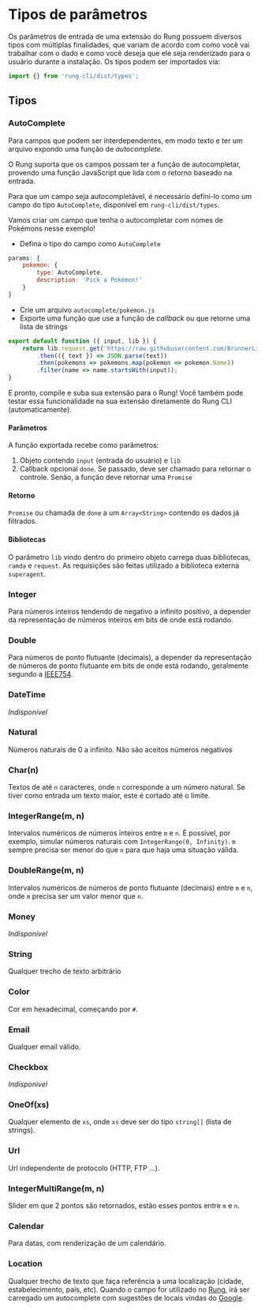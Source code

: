 # Tipos de parâmetros

Os parâmetros de entrada de uma extensão do Rung possuem diversos tipos com
múltiplas finalidades, que variam de acordo com como você vai trabalhar com
o dado e como você deseja que ele seja renderizado para o usuário durante
a instalação. Os tipos podem ser importados via:

``` js
import {} from 'rung-cli/dist/types';
```
## Tipos


### AutoComplete

Para campos que podem ser interdependentes, em modo texto e ter um arquivo expondo uma função de *autocomplete*.

O Rung suporta que os campos possam ter a função de autocompletar, provendo
uma função JavaScript que lida com o retorno baseado na entrada.

Para que um campo seja autocompletável, é necessário defini-lo como um campo
do tipo ``AutoComplete``, disponível em ``rung-cli/dist/types``.

Vamos criar um campo que tenha o autocompletar com nomes de Pokémons nesse
exemplo!

- Defina o tipo do campo como ``AutoComplete``

``` js
params: {
    pokemon: {
        type: AutoComplete,
        description: 'Pick a Pokémon!'
    }
}
```

- Crie um arquivo ``autocomplete/pokemon.js``
- Exporte uma função que use a função de *callback* ou que retorne uma lista de strings

``` js
export default function ({ input, lib }) {
    return lib.request.get('https://raw.githubusercontent.com/BrunnerLivio/PokemonDataGraber/master/output.json')
        .then(({ text }) => JSON.parse(text))
        .then(pokemons => pokemons.map(pokemon => pokemon.Name))
        .filter(name => name.startsWith(input));
}
```
E pronto, compile e suba sua extensão para o Rung! Você também pode testar essa funcionalidade
na sua extensão diretamente do Rung CLI (automaticamente).

#### Parâmetros

A função exportada recebe como parâmetros:

1. Objeto contendo ``input`` (entrada do usuário) e ``lib``
2. Callback opcional ``done``. Se passado, deve ser chamado para retornar o controle. Senão, a função deve retornar uma ``Promise``

#### Retorno

``Promise`` ou chamada de ``done`` a um ``Array<String>`` contendo os dados já filtrados.

#### Bibliotecas

O parâmetro ``lib`` vindo dentro do primeiro objeto carrega duas bibliotecas, ``ramda`` e ``request``.
As requisições são feitas utilizado a biblioteca externa ``superagent``.


### Integer

Para números inteiros tendendo de negativo a infinito positivo, a depender da
representação de números inteiros em bits de onde está rodando.

### Double

Para números de ponto flutuante (decimais), a depender da representação de
números de ponto flutuante em bits de onde está rodando, geralmente segundo
a [IEEE754](https://en.wikipedia.org/wiki/IEEE_floating_point).

### DateTime

*Indisponível*

### Natural

Números naturais de 0 a infinito. Não são aceitos números negativos

### Char(n)

Textos de até ``n`` caracteres, onde ``n`` corresponde a um número natural.
Se tiver como entrada um texto maior, este é cortado até o limite.

### IntegerRange(m, n)

Intervalos numéricos de números inteiros entre ``m`` e ``n``. É possível, por
exemplo, simular números naturais com ``IntegerRange(0, Infinity)``. ``m``
sempre precisa ser menor do que ``n`` para que haja uma situação válida.

### DoubleRange(m, n)

Intervalos numéricos de números de ponto flutuante (decimais) entre ``m`` e
``n``, onde ``m`` precisa ser um valor menor que ``n``.

### Money

*Indisponível*

### String

Qualquer trecho de texto arbitrário

### Color

Cor em hexadecimal, começando por `#`.

### Email

Qualquer email válido.

### Checkbox

*Indisponível*

### OneOf(xs)

Qualquer elemento de ``xs``, onde ``xs`` deve ser do tipo ``string[]`` (lista
de strings).

### Url

Url independente de protocolo (HTTP, FTP ...).

### IntegerMultiRange(m, n)

Slider em que 2 pontos são retornados, estão esses pontos entre ``m`` e ``n``.

### Calendar

Para datas, com renderização de um calendário.

### Location

Qualquer trecho de texto que faça referência a uma localização (cidade, estabelecimento, país, etc). Quando o campo for utilizado no [Rung](https://app.rung.com.br), irá ser carregado um autocomplete com sugestões de locais vindas do [Google](https://developers.google.com/maps/documentation/javascript/examples/places-autocomplete-addressform).

